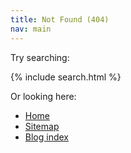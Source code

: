 ```yaml
---
title: Not Found (404) 
nav: main
---
```


Try searching:

{% include search.html %}

Or looking here: 

- [Home](/)
- [Sitemap](/sitemap)
- [Blog index](/blog)
